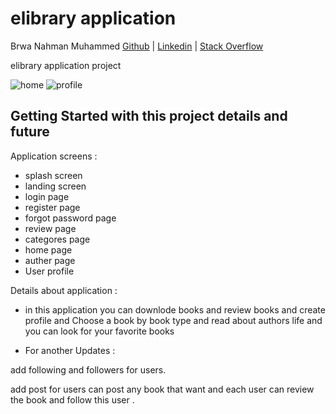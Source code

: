 # elibrary application

Brwa Nahman Muhammed [Github](https://github.com/BrwaCs) | [Linkedin](https://www.linkedin.com/in/brwa-nahman-449996197) | [Stack Overflow](stackoverflow.com/users/19229945/brwa-nahman)

elibrary application project 

![home](https://user-images.githubusercontent.com/105513325/178944356-e140a9ab-8dbe-47fc-bede-09b215fb320c.PNG)
![profile](https://user-images.githubusercontent.com/105513325/178944453-5bb5e082-4c21-462e-aa40-e5f110546dad.PNG)

## Getting Started with this project details and future 
Application screens :
- splash screen
- landing screen
- login page
- register page
- forgot password page
- review page
- categores page
- home page 
- auther page
- User profile

Details about application :
- in this application you can downlode books 
and review books and create profile and 
Choose a book by
book type and read about authors life and you can 
look for your favorite books 

- For another Updates :

add following and followers for users.


add post for users can post any book that want and each user can review the book and follow this user .

